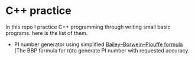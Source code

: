 # C++ practice
In this repo I practice C++ programming through writing small basic programs.
here is the list of them.
- PI number generator
using simplified [Bailey–Borwein–Plouffe formula](https://en.wikipedia.org/wiki/Bailey%E2%80%93Borwein%E2%80%93Plouffe_formula) (The BBP formula for π)to generate PI number with requested accuracy.

